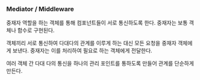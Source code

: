 ### Mediator / Middleware

중재자 역할을 하는 객체를 통해 컴포넌트들이 서로 통신하도록 한다.
중재자는 보통 객체나 함수로 구현된다.

객체끼리 서로 통신하여 다대다의 관계를 이루게 하는 대신 모든 요청을 중재자 객체에게 보낸다. 중재자는 이를 처리하여 필요로 하는 객체에게 전달한다.

여러 객체 간 다대 다의 통신을 하나의 관리 포인트를 통하도록 만들어 관계를 단순하게 만든다.
